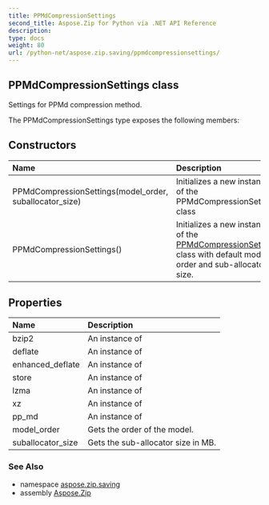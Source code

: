 ```yaml
---
title: PPMdCompressionSettings
second_title: Aspose.Zip for Python via .NET API Reference
description: 
type: docs
weight: 80
url: /python-net/aspose.zip.saving/ppmdcompressionsettings/
---
```


## PPMdCompressionSettings class

Settings for PPMd compression method.

The PPMdCompressionSettings type exposes the following members:
## Constructors
| Name | Description |
| :- | :- |
|PPMdCompressionSettings(model_order, suballocator_size)|Initializes a new instance of the PPMdCompressionSettings class|
|PPMdCompressionSettings()|Initializes a new instance of the [PPMdCompressionSettings](/zip/python-net/aspose.zip.saving/ppmdcompressionsettings/) class with default model order and sub-allocator size.|
## Properties
| Name | Description |
| :- | :- |
|bzip2|An instance of|
|deflate|An instance of|
|enhanced_deflate|An instance of|
|store|An instance of|
|lzma|An instance of|
|xz|An instance of|
|pp_md|An instance of|
|model_order|Gets the order of the model.|
|suballocator_size|Gets the sub-allocator size in MB.|

### See Also

* namespace [aspose.zip.saving](/zip/python-net/aspose.zip.saving/)
* assembly [Aspose.Zip](/zip/python-net/)


